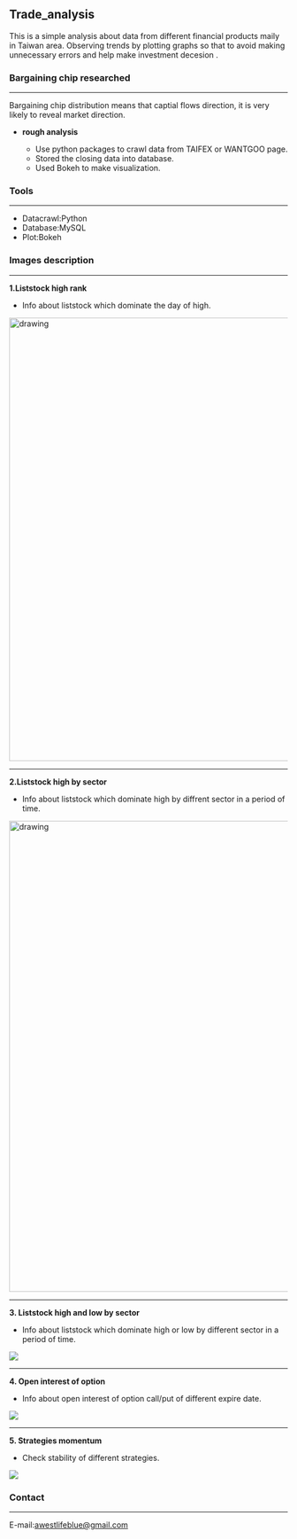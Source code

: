 Trade_analysis
---
This is a simple analysis about data from different financial products maily in Taiwan area. Observing trends by plotting graphs so that to avoid making unnecessary
errors and help make investment decesion .   


### Bargaining chip researched ###
---
Bargaining chip distribution means that captial flows direction, it is very likely to reveal market direction.


* **rough analysis**

  + Use python packages to crawl data from TAIFEX or WANTGOO page. 
  + Stored the closing data into database.
  + Used Bokeh to make visualization.


### Tools ###
---
* Datacrawl:Python
* Database:MySQL
* Plot:Bokeh


### Images description ###
---
**1.Liststock high rank**

 + Info about liststock which dominate the day of high. 
 

<img src="https://colicontainer.s3-ap-northeast-1.amazonaws.com/firstFolder/liststock_high_rank.png" alt="drawing" width="800"/>


---

**2.Liststock high by sector**

 + Info about liststock which dominate high by diffrent sector in a period of time. 


<img src="https://colicontainer.s3-ap-northeast-1.amazonaws.com/firstFolder/liststock_high_sector.png" alt="drawing" width="850"/>

---

**3. Liststock high and low by sector**

 + Info about liststock which  dominate high or low by different sector in a period of time.



<img src ="https://colicontainer.s3-ap-northeast-1.amazonaws.com/firstFolder/liststock_highandlow_sector.png">


---

**4. Open interest of option**

 + Info about open interest of option call/put of different expire date.
 
<img src = "https://colicontainer.s3-ap-northeast-1.amazonaws.com/firstFolder/open_interest_of_option.png">


---
**5. Strategies momentum**

+ Check stability of different strategies. 



<img src ="https://colicontainer.s3-ap-northeast-1.amazonaws.com/firstFolder/Short_strategies_net_%2Cmomentum.png">







### Contact ###
---
E-mail:awestlifeblue@gmail.com

